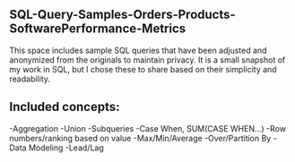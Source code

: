 ## SQL-Query-Samples-Orders-Products-SoftwarePerformance-Metrics
This space includes sample SQL queries that have been adjusted and anonymized from the originals to maintain privacy. 
It is a small snapshot of my work in SQL, but I chose these to share based on their simplicity and readability.

## Included concepts:
-Aggregation
-Union
-Subqueries
-Case When, SUM(CASE WHEN...)
-Row numbers/ranking based on value
-Max/Min/Average
-Over/Partition By
-Data Modeling
-Lead/Lag

